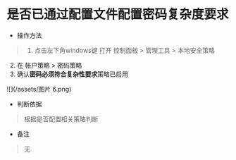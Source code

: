 # 是否已通过配置文件配置密码复杂度要求

- 操作方法
> 1. 点击左下角windows键 打开 控制面板 > 管理工具 > 本地安全策略
  2. 在 帐户策略 > 密码策略
  3. 确认**密码必须符合复杂性要求**策略已启用
  
![](/assets/图片 6.png)

- 判断依据
> 根据是否配置相关策略判断

- 备注
> 无



